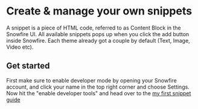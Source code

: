 Create & manage your own snippets
=================================

A snippet is a piece of HTML code, referred to as Content Block in the Snowfire UI. All available snippets pops up when you click the add button inside Snowfire. Each theme already got a couple by default (Text, Image, Video etc).

Get started
-----------
First make sure to enable developer mode by opening your Snowfire account, and click your name in the top right corner and choose Settings. Now hit the "enable developer tools" and head over to the [my first snippet guide](https://github.com/emilsundberg/sf_editor_snippets/blob/master/guides/my_first_snippet.md)


